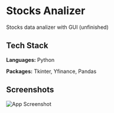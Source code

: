 
# Stocks Analizer

Stocks data analizer with GUI (unfinished)



## Tech Stack

**Languages:** Python

**Packages:** Tkinter, Yfinance, Pandas


## Screenshots

![App Screenshot](https://i.ibb.co/CbF93x5/stocks-analizer.png)

